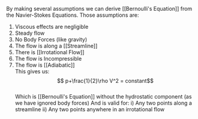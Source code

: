 By making several assumptions we can derive [[Bernoulli's Equation]] from the Navier-Stokes Equations. Those assumptions are:

1) Viscous effects are negligible
2) Steady flow
3) No Body Forces (like gravity)
4) The flow is along a [[Streamline]]
6) There is [[Irrotational Flow]]
7) The flow is Incompressible
8) The flow is [[Adiabatic]]
\
This gives us:
\
$$ p+\frac{1}{2}\rho V^2 = constant$$
\
Which is [[Bernoulli's Equation]] without the hydrostatic component (as we have ignored body forces)
And is valid for:
i) Any two points along a streamline
ii) Any two points anywhere in an irrotational flow
